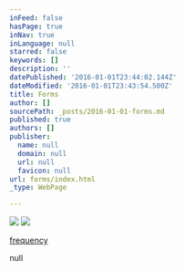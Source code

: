 ```yaml
---
inFeed: false
hasPage: true
inNav: true
inLanguage: null
starred: false
keywords: []
description: ''
datePublished: '2016-01-01T23:44:02.144Z'
dateModified: '2016-01-01T23:43:54.500Z'
title: Forms
author: []
sourcePath: _posts/2016-01-01-forms.md
published: true
authors: []
publisher:
  name: null
  domain: null
  url: null
  favicon: null
url: forms/index.html
_type: WebPage

---
```

![](https://the-grid-user-content.s3-us-west-2.amazonaws.com/a718d19d-2a30-49ce-bd69-4e3901998ac7.png)
![](https://the-grid-user-content.s3-us-west-2.amazonaws.com/ae57c97f-c516-4c50-8b1b-450849a2f46b.png)

[frequency][0]

null

[0]: https://forms.zohopublic.com/teddy/form/NewClients/formperma/5bBEB30A258587F51EB1D64H4